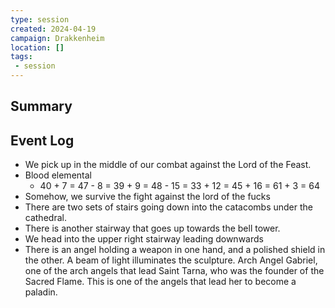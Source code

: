 ```yaml
---
type: session
created: 2024-04-19
campaign: Drakkenheim
location: []
tags:
 - session
---
```



## Summary

## Event Log

- We pick up in the middle of our combat against the Lord of the Feast.
- Blood elemental 
	- 40 + 7 = 47 - 8 = 39 + 9 = 48 - 15 = 33 + 12 = 45 + 16 = 61 + 3 = 64
- Somehow, we survive the fight against the lord of the fucks
- There are two sets of stairs going down into the catacombs under the cathedral.
- There is another stairway that goes up towards the bell tower.
- We head into the upper right stairway leading downwards
- There is an angel holding a weapon in one hand, and a polished shield in the other. A beam of light illuminates the sculpture. Arch Angel Gabriel, one of the arch angels that lead Saint Tarna, who was the founder of the Sacred Flame. This is one of the angels that lead her to become a paladin.

